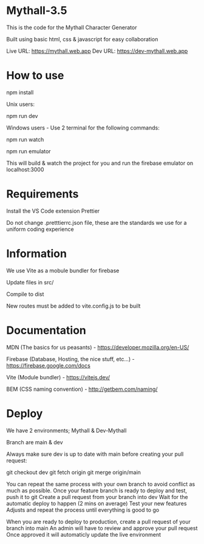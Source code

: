 # Mythall-3.5

This is the code for the Mythall Character Generator

Built using basic html, css & javascript for easy collaboration

Live URL: https://mythall.web.app
Dev URL: https://dev-mythall.web.app

# How to use

npm install

Unix users:

npm run dev

Windows users - Use 2 terminal for the following commands:

npm run watch

npm run emulator

This will build & watch the project for you and run the firebase emulator on localhost:3000

# Requirements

Install the VS Code extension Prettier

Do not change .pretttierrc.json file, these are the standards we use for a uniform coding experience

# Information

We use Vite as a mobule bundler for firebase

Update files in src/

Compile to dist

New routes must be added to vite.config.js to be built

# Documentation

MDN (The basics for us peasants) - https://developer.mozilla.org/en-US/

Firebase (Database, Hosting, the nice stuff, etc...) - https://firebase.google.com/docs

Vite (Module bundler) - https://vitejs.dev/

BEM (CSS naming convention) - http://getbem.com/naming/

# Deploy

We have 2 environments; Mythall & Dev-Mythall

Branch are main & dev

Always make sure dev is up to date with main before creating your pull request:

git checkout dev
git fetch origin
git merge origin/main

You can repeat the same process with your own branch to avoid conflict as much as possible.
Once your feature branch is ready to deploy and test, push it to git
Create a pull request from your branch into dev
Wait for the automatic deploy to happen (2 mins on average)
Test your new features
Adjusts and repeat the process until everything is good to go

When you are ready to deploy to production, create a pull request of your branch into main
An admin will have to review and approve your pull request
Once approved it will automaticly update the live environment
